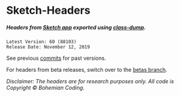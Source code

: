 # Sketch-Headers
##### Headers from [Sketch app](http://www.sketch.com) exported using [class-dump](http://stevenygard.com/projects/class-dump/).

```
Latest Version: 60 (88103)
Release Date: November 12, 2019
```

See previous [commits](https://github.com/abynim/Sketch-Headers/commits/master) for past versions.

For headers from beta releases, switch over to the [betas branch](https://github.com/abynim/Sketch-Headers/tree/betas).

*Disclaimer: The headers are for research purposes only. All code is Copyright © Bohemian Coding.*
